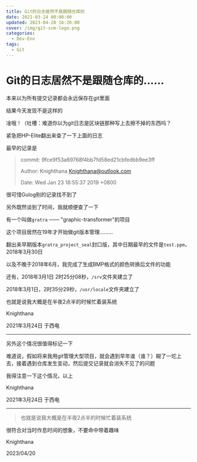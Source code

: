 ```yaml
---
title: Git的日志居然不是跟随仓库的
date: 2021-03-24 00:00:00
updated: 2023-04-20 16:20:00
cover: /img/git-scm-logo.png
categories:
  - Dev-Env
tags:
  - Git
---
```


# Git的日志居然不是跟随仓库的......

本来以为所有提交记录都会永远保存在git里面

结果今天发现不是这样的

凎哦！（吐槽：难道你以为git日志是区块链那种写上去擦不掉的东西吗？

紧急把HP-Elite翻出来查了一下上面的日志

最早的记录是

> commit: 9fce9f53a69768f4bb7fd58ed21cbfedbb9ee3ff
>
> Author: Knighthana <Knighthana@outlook.com>
>
> Date:   Wed Jan 23 18:55:37 2019 +0800

很可惜Gulog别的记录找不到了

另外既然谈到了时间，我就顺便查了一下

有一个叫做`gratra` —— "graphic-transformer"的项目

这个项目居然在19年才开始做git版本管理.........

翻出来早期版本`gratra_project_seal`封口版，其中日期最早的文件是`test.ppm`，2018年3月30日

以及不晚于2018年6月，我完成了生成BMP格式的颜色转换后文件的功能

还有，2018年3月1日 2时25分08秒，`/srv`文件夹建立了

2018年3月1日，2时35分29秒，`/usr/locale`文件夹建立了

也就是说我大概是在半夜2点半的时候忙着装系统

Knighthana

2021年3月24日 于西电

----------------------------------------------------

另外这个情况很值得标记一下

难道说，假如将来我用git管理大型项目，就会遇到早年谁（谁？）糊了一坨上去，接着遇到仓库发生变动，然后提交记录就会消失不见了的问题

我得注意一下这个情况，以上

Knighthana

2021年3月24日 于西电

-----------------------------------------------------

> 也就是说我大概是在半夜2点半的时候忙着装系统

很符合对当时作息时间的想象，不要命中带着趣味

Knighthana

2023/04/20

